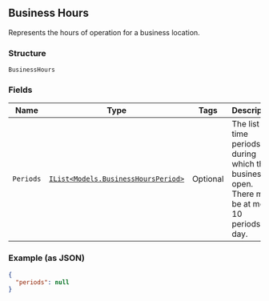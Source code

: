 ## Business Hours

Represents the hours of operation for a business location.

### Structure

`BusinessHours`

### Fields

| Name | Type | Tags | Description |
|  --- | --- | --- | --- |
| `Periods` | [`IList<Models.BusinessHoursPeriod>`](/doc/models/business-hours-period.md) | Optional | The list of time periods during which the business is open. There may be at most 10<br>periods per day. |

### Example (as JSON)

```json
{
  "periods": null
}
```

